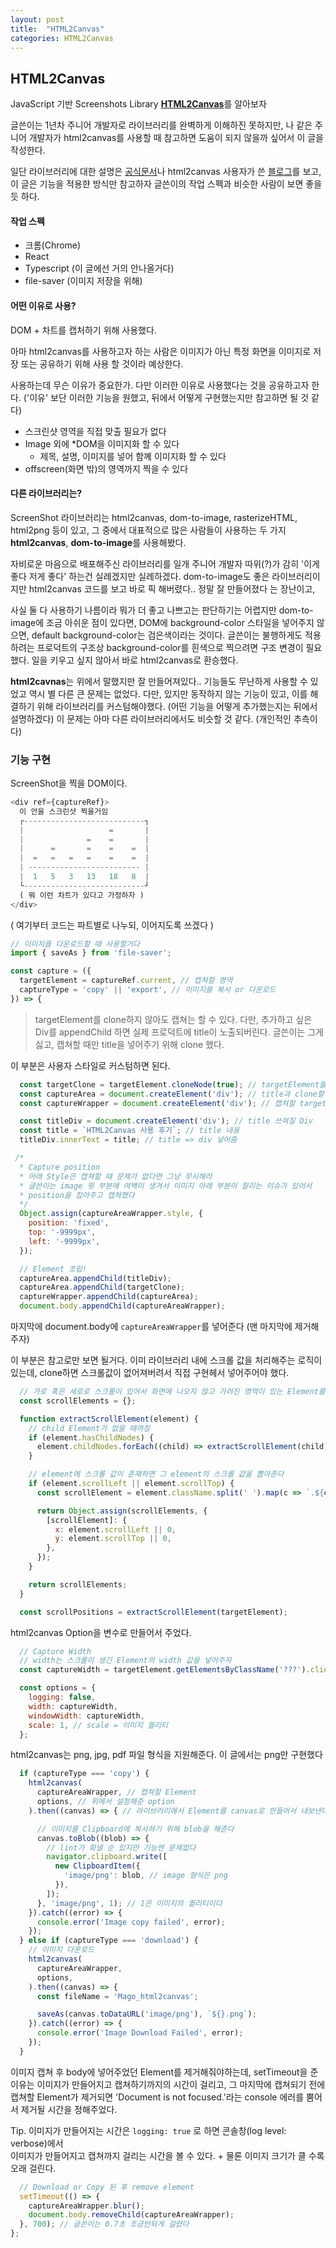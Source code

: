 ```yaml
---
layout: post
title:  "HTML2Canvas"
categories: HTML2Canvas
---
```



## HTML2Canvas

JavaScript 기반 Screenshots Library [**HTML2Canvas**](https://html2canvas.hertzen.com/)를 알아보자

글쓴이는 1년차 주니어 개발자로 라이브러리를 완벽하게 이해하진 못하지만,
나 같은 주니어 개발자가 html2canvas를 사용할 때 참고하면 도움이 되지 않을까 싶어서 이 글을 작성한다.

일단 라이브러리에 대한 설명은 [공식문서](https://html2canvas.hertzen.com/configuration)나 html2canvas 사용자가 쓴 [블로그](http://definitelytyped.org/docs/html2canvas--html2canvas/interfaces/html2canvas.html2canvasoptions.html)를 보고,
이 글은 기능을 적용햔 방식만 참고하자
글쓴이의 작업 스펙과 비슷한 사람이 보면 좋을 듯 하다.

#### 작업 스펙
- 크롬(Chrome)
- React
- Typescript (이 글에선 거의 안나올거다)
- file-saver (이미지 저장을 위해)

#### 어떤 이유로 사용?
DOM + 차트를 캡처하기 위해 사용했다.

아마 html2canvas를 사용하고자 하는 사람은 이미지가 아닌 특정 화면을 이미지로 저장 또는 공유하기 위해 사용 할 것이라 예상한다.

사용하는데 무슨 이유가 중요한가. 다만 이러한 이유로 사용했다는 것을 공유하고자 한다.
('이유' 보단 이러한 기능을 원했고, 뒤에서 어떻게 구현했는지만 참고하면 될 것 같다)

- 스크린샷 영역을 직접 맞출 필요가 없다
- Image 외에 *DOM을 이미지화 할 수 있다
  + 제목, 설명, 이미지를 넣어 함꼐 이미지화 할 수 있다
- offscreen(화면 밖)의 영역까지 찍을 수 있다


#### 다른 라이브러리는?
ScreenShot 라이브러리는 html2canvas, dom-to-image, rasterizeHTML, html2png 등이 있고,
그 중에서 대표적으로 많은 사람들이 사용하는 두 가지 **html2canvas**, **dom-to-image**를 사용해봤다.

자비로운 마음으로 배포해주신 라이브러리를 일개 주니어 개발자 따위(?)가 감히 '이게 좋다 저게 좋다' 하는건 실례겠지만 실례하겠다.
dom-to-image도 좋은 라이브러리이지만 html2canvas 코드를 보고 바로 픽 해버렸다.. 정말 잘 만들어졌다
는 장난이고,

사실 둘 다 사용하기 나름이라 뭐가 더 좋고 나쁘고는 판단하기는 어렵지만
dom-to-image에 조금 아쉬운 점이 있다면,
DOM에 background-color 스타일을 넣어주지 않으면, default background-color는 검은색이라는 것이다.
글쓴이는 불행하게도 적용하려는 프로덕트의 구조상 background-color를 흰색으로 찍으려면 구조 변경이 필요했다.
일을 키우고 싶지 않아서 바로 html2canvas로 환승했다.

**html2cavnas**는 위에서 말했지만 잘 만들어져있다..
기능들도 무난하게 사용할 수 있었고 역시 별 다른 큰 문제는 없었다.
다만, 있지만 동작하지 않는 기능이 있고, 이를 해결하기 위해 라이브러리를 커스텀해야했다. (어떤 기능을 어떻게 추가했는지는 뒤에서 설명하겠다)
이 문제는 아마 다른 라이브러리에서도 비슷할 것 같다. (개인적인 추측이다)


### 기능 구현

ScreenShot을 찍을 DOM이다.
```js
<div ref={captureRef}>
  이 안을 스크린샷 찍을거임
  ┌---------------------------┐
  |                   =       |
  |              =    =       |
  |      =       =    =    =  |
  |  =   =   =   =    =    =  |
  | ------------------------- |
  |  1   5   3   13   18   8  |
  └---------------------------┘
  ( 뭐 이런 차트가 있다고 가정하자 )
</div>
```

( 여기부터 코드는 파트별로 나누되, 이어지도록 쓰겠다 )


```js
// 이미지를 다운로드할 때 사용할거다
import { saveAs } from 'file-saver';

const capture = ({
  targetElement = captureRef.current, // 캡쳐할 영역
  captureType = 'copy' || 'export', // 이미지를 복사 or 다운로드
}) => {
```

> targetElement를 clone하지 않아도 캡쳐는 할 수 있다.
> 다만, 추가하고 싶은 Div를 appendChild 하면 실제 프로덕트에 title이 노출되버린다.
> 글쓴이는 그게 싫고, 캡쳐할 때만 title을 넣어주기 위해 clone 했다.

이 부분은 사용자 스타일로 커스텀하면 된다.
```js
  const targetClone = targetElement.cloneNode(true); // targetElement를 clone
  const captureArea = document.createElement('div'); // title과 clone할 targetElement를 옮길 영역
  const captureWrapper = document.createElement('div'); // 캡쳐할 targetElement를 여기 넣어 줄거다

  const titleDiv = document.createElement('div'); // title 쓰여질 Div
  const title = `HTML2Canvas 사용 후기`; // title 내용
  titleDiv.innerText = title; // title => div 넣어줌

 /*
  * Capture position
  * 아래 Style은 캡쳐할 때 문제가 없다면 그냥 무시해라
  * 글쓴이는 image 윗 부분에 여백이 생겨서 이미지 아래 부분이 잘리는 이슈가 있어서
  * position을 잡아주고 캡쳐했다
  */
  Object.assign(captureAreaWrapper.style, {
    position: 'fixed',
    top: '-9999px',
    left: '-9999px',
  });

  // Element 조립!
  captureArea.appendChild(titleDiv);
  captureArea.appendChild(targetClone);
  captureWrapper.appendChild(captureArea);
  document.body.appendChild(captureAreaWrapper);
```
마지막에 document.body에 `captureAreaWrapper`를 넣어준다 (맨 마지막에 제거해주자)


이 부분은 참고로만 보면 될거다.
이미 라이브러리 내에 스크롤 값을 처리해주는 로직이 있는데,
clone하면 스크롤값이 없어져버려서 직접 구현헤서 넣어주어야 했다.
```js
  // 가로 혹은 세로로 스크롤이 있어서 화면에 나오지 않고 가려진 영역이 있는 Element를 뽑을거다
  const scrollElements = {};

  function extractScrollElement(element) {
    // child Element가 없을 때까징 
    if (element.hasChildNodes) {
      element.childNodes.forEach((child) => extractScrollElement(child));
    }

    // element에 스크롤 값이 존재하면 그 element의 스크롤 값을 뽑아준다
    if (element.scrollLeft || element.scrollTop) {
      const scrollElement = element.className.split(' ').map(c => `.${c}`).join('');

      return Object.assign(scrollElements, {
        [scrollElement]: {
          x: element.scrollLeft || 0,
          y: element.scrollTop || 0,
        },
      });
    }

    return scrollElements;
  }

  const scrollPositions = extractScrollElement(targetElement);
```


html2canvas Option을 변수로 만들어서 주었다.

```js
  // Capture Width
  // width는 스크롤이 생긴 Element의 width 값을 넣어주자
  const captureWidth = targetElement.getElementsByClassName('???').clientWidth;

  const options = {
    logging: false,
    width: captureWidth,
    windowWidth: captureWidth,
    scale: 1, // scale = 이미지 퀄리티
  };
```


html2canvas는 png, jpg, pdf 파일 형식을 지원해준다.
이 글에서는 png만 구현했다

```js
  if (captureType === 'copy') {
    html2canvas(
      captureAreaWrapper, // 캡쳐할 Element
      options, // 위에서 설정해준 option
    ).then((canvas) => { // 라이브러리에서 Element를 canvas로 만들어서 내보낸다

      // 이미지를 Clipboard에 복사하기 위해 blob을 해준다
      canvas.toBlob((blob) => {
        // lint가 화낼 순 있지만 기능엔 문제없다
        navigator.clipboard.write([
          new ClipboardItem({
            'image/png': blob, // image 형식은 png
          }),
        ]);
      }, 'image/png', 1); // 1은 이미지의 퀄리티이다
    }).catch((error) => {
      console.error('Image copy failed', error);
    });
  } else if (captureType === 'download') {
    // 이미지 다운로드
    html2canvas(
      captureAreaWrapper,
      options,
    ).then((canvas) => {
      const fileName = 'Mago_html2canvas';

      saveAs(canvas.toDataURL('image/png'), `${}.png`);
    }).catch((error) => {
      console.error('Image Download Failed', error);
    });
  }
```


이미지 캡쳐 후 body에 넣어주었던 Element를 제거해줘야하는데,
setTimeout을 준 이유는
이미지가 만들어지고 캡쳐하기까지의 시간이 걸리고, 그 마지막에 캡쳐되기 전에 캡쳐할 Element가 제거되면
'Document is not focused.'라는 console 에러를 뿜어서 제거될 시간을 정해주었다.

Tip. 이미지가 만들어지는 시간은 `logging: true` 로 하면 콘솔창(log level: verbose)에서  
이미지가 만들어지고 캡쳐까지 걸리는 시간을 볼 수 있다.
 \+ 물론 이미지 크기가 클 수록 오래 걸린다.

```js
  // Download or Copy 된 후 remove element
  setTimeout(() => {
    captureAreaWrapper.blur();
    document.body.removeChild(captureAreaWrapper);
  }, 700); // 글쓴이는 0.7초 조금안되게 걸렸다
};
```